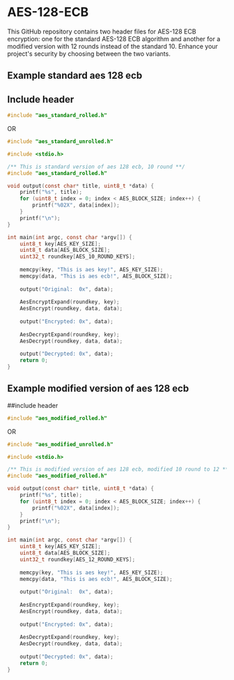 # AES-128-ECB
This GitHub repository contains two header files for AES-128 ECB encryption: one for the standard AES-128 ECB algorithm and another for a modified version with 12 rounds instead of the standard 10. Enhance your project's security by choosing between the two variants.

## Example standard aes 128 ecb

## Include header


```c
#include "aes_standard_rolled.h"
```
OR
```c
#include "aes_standard_unrolled.h"
```

```c
#include <stdio.h>

/** This is standard version of aes 128 ecb, 10 round **/
#include "aes_standard_rolled.h"

void output(const char* title, uint8_t *data) {
	printf("%s", title);
	for (uint8_t index = 0; index < AES_BLOCK_SIZE; index++) {
		printf("%02X", data[index]);
	}
	printf("\n");
}

int main(int argc, const char *argv[]) {
	uint8_t key[AES_KEY_SIZE];
	uint8_t data[AES_BLOCK_SIZE];
	uint32_t roundkey[AES_10_ROUND_KEYS];
	
	memcpy(key, "This is aes key!", AES_KEY_SIZE);
	memcpy(data, "This is aes ecb!", AES_BLOCK_SIZE);
	
	output("Original:  0x", data);
	
	AesEncryptExpand(roundkey, key);
	AesEncrypt(roundkey, data, data);
	
	output("Encrypted: 0x", data);
	
	AesDecryptExpand(roundkey, key);
	AesDecrypt(roundkey, data, data);
	
	output("Decrypted: 0x", data);
	return 0;
}
```

## Example modified version of aes 128 ecb 

##include header

```c
#include "aes_modified_rolled.h"
```
OR
```c
#include "aes_modified_unrolled.h"
```

```c
#include <stdio.h>

/** This is modified version of aes 128 ecb, modified 10 round to 12 **/
#include "aes_modified_rolled.h"

void output(const char* title, uint8_t *data) {
	printf("%s", title);
	for (uint8_t index = 0; index < AES_BLOCK_SIZE; index++) {
		printf("%02X", data[index]);
	}
	printf("\n");
}

int main(int argc, const char *argv[]) {
	uint8_t key[AES_KEY_SIZE];
	uint8_t data[AES_BLOCK_SIZE];
	uint32_t roundkey[AES_12_ROUND_KEYS];
	
	memcpy(key, "This is aes key!", AES_KEY_SIZE);
	memcpy(data, "This is aes ecb!", AES_BLOCK_SIZE);
	
	output("Original:  0x", data);
	
	AesEncryptExpand(roundkey, key);
	AesEncrypt(roundkey, data, data);
	
	output("Encrypted: 0x", data);
	
	AesDecryptExpand(roundkey, key);
	AesDecrypt(roundkey, data, data);
	
	output("Decrypted: 0x", data);
	return 0;
}
```


